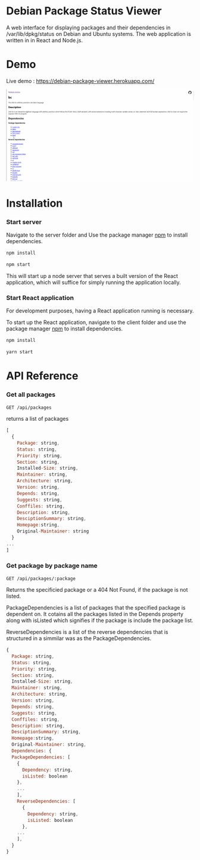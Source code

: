# Debian Package Status Viewer
A web interface for displaying packages and their dependencies in /var/lib/dpkg/status on Debian and Ubuntu systems. The web application is written in in React and Node.js. 

# Demo 

Live demo : https://debian-package-viewer.herokuapp.com/

![alt text](https://github.com/christian-maigaard/debian-package-status-viewer/blob/master/images/debian-package-viewer-demo.gif?raw=true)


# Installation

### Start server

Navigate to the server folder and Use the package manager [npm](https://www.npmjs.com/) to install dependencies.

```bash
npm install
```

```bash
npm start
```

This will start up a node server that serves a built version of the React application, which will suffice for simply running the application locally. 

### Start React application

For development purposes, having a React application running is necessary.

To start up the React application, navigate to the client folder and use the package manager [npm](https://www.npmjs.com/) to install dependencies.

```bash
npm install
```

```bash
yarn start
```

# API Reference

### Get all packages

```http
GET /api/packages
```
returns a list of packages
```javascript
[
  {
    Package: string,
    Status: string,
    Priority: string,
    Section: string,
    Installed-Size: string,
    Maintainer: string,
    Architecture: string,
    Version: string,
    Depends: string,
    Suggests: string,
    Conffiles: string,
    Description: string,
    DesciptionSummary: string,
    Homepage:string,
    Original-Maintainer: string
  }
...
]
```

### Get package by package name

```http
GET /api/packages/:package
```

Returns the specificied package or a 404 Not Found, if the package is not listed.

PackageDependencies is a list of packages that the specified package is dependent on. It cotains all the packages listed in the Depends property along with isListed which signifies if the package is include the package list.

ReverseDependencies is a list of the reverse dependencies that is structured in a simmilar was as the PackageDependencies. 

```javascript
{
  Package: string,
  Status: string,
  Priority: string,
  Section: string,
  Installed-Size: string,
  Maintainer: string,
  Architecture: string,
  Version: string,
  Depends: string,
  Suggests: string,
  Conffiles: string,
  Description: string,
  DesciptionSummary: string,
  Homepage:string,
  Original-Maintainer: string,
  Dependencies: {
  PackageDependencies: [
    {
      Dependency: string,
      isListed: boolean
    },
    ...
    ],
    ReverseDependencies: [    
      {
        Dependency: string,
        isListed: boolean
      },
    ... 
    ],
  }
}



